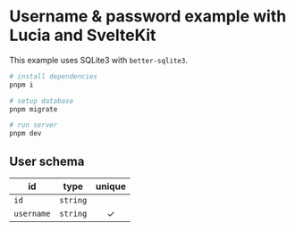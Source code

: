 # Username & password example with Lucia and SvelteKit

This example uses SQLite3 with `better-sqlite3`.

```bash
# install dependencies
pnpm i

# setup database
pnpm migrate

# run server
pnpm dev
```

## User schema

| id         | type     | unique |
| ---------- | -------- | :----: |
| `id`       | `string` |        |
| `username` | `string` |   ✓    |
